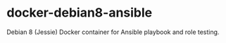 # docker-debian8-ansible
Debian 8 (Jessie) Docker container for Ansible playbook and role testing. 
